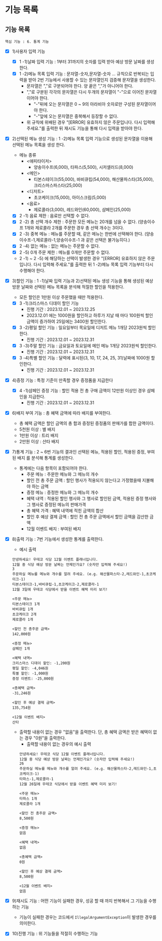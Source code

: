 # 기능 목록

## 기능 목록

    핵심 기능 : 6. 통계 기능

- [x] 1)사용자 입력 기능
    - [x] 1 -1)날짜 입력 기능 : 1부터 31까지의 숫자를 입력 받아 예상 방문 날짜를 생성한다.
    - [x] 1 -2)메뉴 목록 입력 기능 : 문자열-숫자,문자열-숫자 ... 규칙으로 반복되는 입력을 받아 2번 기능에서 사용할 수 있는 문자열인지 검증해 문자열을 생성한다.
        - 문자열은 ","로 구분되어야 한다. 양 끝은 ","가 아니어야 한다.
        - ","로 구분된 각각의 문자열은 다시 두개의 문자열이 "-"으로 이어진 문자열이어야 한다.
            - "-"뒤에 오는 문자열은 0 ~ 9의 아라비아 숫자로만 구성된 문자열이어야 한다.
            - "-"앞에 오는 문자열은 중복해서 등장할 수 없다.
        - 위 규칙에 위배된 경우 "[ERROR] 유효하지 않은 주문입니다. 다시 입력해 주세요."를 출력한 뒤 재시도 기능을 통해 다시 입력을 받아야 한다.
- [x] 2)선택된 메뉴 생성 기능 : 1 -2)메뉴 목록 입력 기능으로 생성된 문자열을 이용해 선택된 메뉴 목록을 생성 한다.
    - 메뉴 종류
        - <애피타이저>
            - 양송이수프(6,000), 타파스(5,500), 시저샐러드(8,000)
        - <메인>
            - 티본스테이크(55,000), 바비큐립(54,000), 해산물파스타(35,000), 크리스마스파스타(25,000)
        - <디저트>
            - 초코케이크(15,000), 아이스크림(5,000)
        - <음료>
            - 제로콜라(3,000), 레드와인(60,000), 샴페인(25,000)
    - [x] 2 -1) 음료 제한 : 음료만 선택할 수 없다.
    - [x] 2 -2) 총 선택 개수 제한 : 주문한 모든 메뉴는 20개를 넘을 수 없다. (양송이수프 1개와 제로콜라 2개를 주문한 경우 총 선택 개수는 3이다.
    - [x] 2 -3) 중복 메뉴 : 메뉴를 주문할 때, 같은 메뉴는 한번에 선택해야 한다. (양송이수프-1,제로콜라-1,양송이수프-1 과 같은 선택은 불가능히다.)
    - [x] 2 -4) 없는 메뉴 : 없는 메뉴는 주문할 수 없다.
    - [x] 2 -5) 0개 주문 제한 : 메뉴를 0개만 주문할 수 없다.
    - 2 -1) ~ 2 -5) 에 해당하는 선택이 발생한 경우 "[ERROR] 유효하지 않은 주문입니다. 다시 입력해 주세요."를 출력한 뒤 1 -2)메뉴 목록 입력 기능부터 다시 수행해야 한다.

- [x] 3)할인 기능 : 1 -1)날짜 입력 기능과 2)선택된 메뉴 생성 기능을 통해 생성된 예상 방문 날짜와 선택된 메뉴 목록을 분석해 적절한 할인을 적용한다.
    - 모든 할인은 1만원 이상 주문했을 때만 적용한다.
    - [x] 3 -1)크리스마스 디데이 할인 기능
        - 진행 기간 : 2023.12.01 ~ 2023.12.25
        - 2023.12.01 에는 1000원을 할인하고 하루가 지날 때 마다 100원씩 할인 금액이 증가하여 25일에는 3400원 할인한다.
    - [x] 3 -2)평일 할인 기능 : 일요일부터 목요일에 디저트 메뉴 1개당 2023원씩 할인한다.
        - 진행 기간 : 2023.12.01 ~ 2023.12.31
    - [x] 3 -3)주말 할인 기능 : 금요일과 토요일에 메인 메뉴 1개당 2023원씩 할인한다.
        - 진행 기간 : 2023.12.01 ~ 2023.12.31
    - [x] 3 -4)특별 할인 기능 : 달력에 표시된(3, 10, 17, 24, 25, 31)날짜에 1000원 할인한다.
        - 진행 기간 : 2023.12.01 ~ 2023.12.31
- [x] 4)증정 기능 : 특정 기준이 만족할 경우 증정품을 지급한다
    - [x] 4 -1)샴페인 증정 기능 : 할인 적용 전 총 구매 금액이 12만원 이상인 경우 샴페인을 지급한다.
        - 진행 기간 : 2023.12.01 ~ 2023.12.31
- [x] 6)배지 부여 기능 : 총 혜택 금액에 따라 배지를 부여한다.
    - 총 혜택 금액은 할인 금액의 총 합과 증정된 증정품의 판매가를 합한 금액이다.
    - 5천원 이상 : 별 배지
    - 1만원 이상 : 트리 배지
    - 2만원 이상 : 산타 배지
- [x] 7)통계 기능 : 2 ~ 6번 기능의 결과인 선택된 메뉴, 적용된 할인, 적용된 증정, 부여된 배지 를 분석해 통계를 생성한다.
    - 통계에는 다음 항목이 포함되어야 한다.
        - 주문 메뉴 : 주문한 메뉴와 그 메뉴의 개수
        - 할인 전 총 주문 금액 : 할인 행사가 적용되지 않는다고 가정했을때 지불해야 하는 금액
        - 증정 메뉴 : 증정한 메뉴와 그 메뉴의 개수
        - 혜택 내역 : 적용된 할인 행사와 그 행사로 할인된 금액, 적용된 증정 행사와 그 행사로 증정된 메뉴의 판매가격
        - 총 혜택 가격 : 혜택 내역에 적힌 금액의 합산
        - 할인 후 예상 결제 금액 : 할인 전 총 주문 금액에서 할인 금액을 감산한 금액
        - 12월 이벤트 배지 : 부여된 배지
- [x] 8)출력 기능 : 7번 기능에서 생성한 통계를 출력한다.
    - 예시 출력
    ```
    안녕하세요! 우테코 식당 12월 이벤트 플래너입니다.
    12월 중 식당 예상 방문 날짜는 언제인가요? (숫자만 입력해 주세요!)
    3
    주문하실 메뉴를 메뉴와 개수를 알려 주세요. (e.g. 해산물파스타-2,레드와인-1,초코케이크-1)
    티본스테이크-1,바비큐립-1,초코케이크-2,제로콜라-1
    12월 3일에 우테코 식당에서 받을 이벤트 혜택 미리 보기!
     
    <주문 메뉴>
    티본스테이크 1개
    바비큐립 1개
    초코케이크 2개
    제로콜라 1개
     
    <할인 전 총주문 금액>
    142,000원
     
    <증정 메뉴>
    샴페인 1개
     
    <혜택 내역>
    크리스마스 디데이 할인: -1,200원
    평일 할인: -4,046원
    특별 할인: -1,000원
    증정 이벤트: -25,000원
     
    <총혜택 금액>
    -31,246원
     
    <할인 후 예상 결제 금액>
    135,754원
     
    <12월 이벤트 배지>
    산타
    ```
    - 출력할 내용이 없는 경우 "없음"을 출력한다. 단, 총 혜택 금액은 받은 혜택이 없는 경우 "0원"을 출력한다.
        - 출력할 내용이 없는 경우의 예시 출력
        ```
        안녕하세요! 우테코 식당 12월 이벤트 플래너입니다.
        12월 중 식당 예상 방문 날짜는 언제인가요? (숫자만 입력해 주세요!)
        26 
        주문하실 메뉴를 메뉴와 개수를 알려 주세요. (e.g. 해산물파스타-2,레드와인-1,초코케이크-1)
        타파스-1,제로콜라-1 
        12월 26일에 우테코 식당에서 받을 이벤트 혜택 미리 보기!
     
        <주문 메뉴>
        타파스 1개
        제로콜라 1개
    
        <할인 전 총주문 금액>
        8,500원
     
        <증정 메뉴>
        없음
     
        <혜택 내역>
        없음
     
        <총혜택 금액>
        0원
     
        <할인 후 예상 결제 금액>
        8,500원
     
        <12월 이벤트 배지>
        없음
        ```
- [x] 9)재시도 기능 : 어떤 기능이 실패한 경우, 성공 할 때 까지 반복해서 그 기능을 수행하는 기능
    - 기능이 실패한 경우는 코드에서 `IllegalArgumentException`이 발생한 경우를 의미한다.
- [x] 10)진행 기능 : 위 기능들을 적절히 수행하는 기능